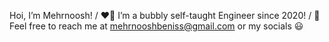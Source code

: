 Hoi, I’m Mehrnoosh! / 
❤️‍🔥 I’m a bubbly self-taught Engineer since 2020! / 
💌 Feel free to reach me at mehrnooshbeniss@gmail.com or my socials 😃
<!---
mehrbeniss/mehrbeniss is a ✨ special ✨ repository because its `README.md` (this file) appears on your GitHub profile.
You can click the Preview link to take a look at your changes.
--->
